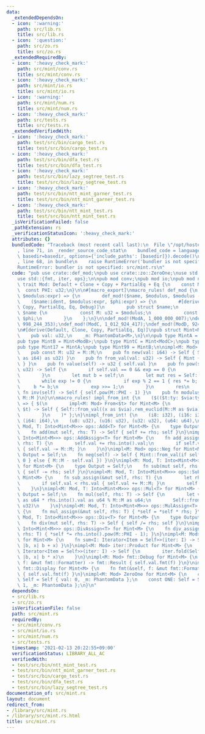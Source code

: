 ```yaml
---
data:
  _extendedDependsOn:
  - icon: ':warning:'
    path: src/lib.rs
    title: src/lib.rs
  - icon: ':question:'
    path: src/zo.rs
    title: src/zo.rs
  _extendedRequiredBy:
  - icon: ':heavy_check_mark:'
    path: src/mint/conv.rs
    title: src/mint/conv.rs
  - icon: ':heavy_check_mark:'
    path: src/mint/io.rs
    title: src/mint/io.rs
  - icon: ':warning:'
    path: src/mint/num.rs
    title: src/mint/num.rs
  - icon: ':heavy_check_mark:'
    path: src/tests.rs
    title: src/tests.rs
  _extendedVerifiedWith:
  - icon: ':heavy_check_mark:'
    path: test/src/bin/cargo_test.rs
    title: test/src/bin/cargo_test.rs
  - icon: ':heavy_check_mark:'
    path: test/src/bin/dfa_test.rs
    title: test/src/bin/dfa_test.rs
  - icon: ':heavy_check_mark:'
    path: test/src/bin/lazy_segtree_test.rs
    title: test/src/bin/lazy_segtree_test.rs
  - icon: ':heavy_check_mark:'
    path: test/src/bin/ntt_mint_garner_test.rs
    title: test/src/bin/ntt_mint_garner_test.rs
  - icon: ':heavy_check_mark:'
    path: test/src/bin/ntt_mint_test.rs
    title: test/src/bin/ntt_mint_test.rs
  _isVerificationFailed: false
  _pathExtension: rs
  _verificationStatusIcon: ':heavy_check_mark:'
  attributes: {}
  bundledCode: "Traceback (most recent call last):\n  File \"/opt/hostedtoolcache/Python/3.9.1/x64/lib/python3.9/site-packages/onlinejudge_verify/documentation/build.py\"\
    , line 71, in _render_source_code_stat\n    bundled_code = language.bundle(stat.path,\
    \ basedir=basedir, options={'include_paths': [basedir]}).decode()\n  File \"/opt/hostedtoolcache/Python/3.9.1/x64/lib/python3.9/site-packages/onlinejudge_verify/languages/user_defined.py\"\
    , line 68, in bundle\n    raise RuntimeError('bundler is not specified: {}'.format(path.as_posix()))\n\
    RuntimeError: bundler is not specified: src/mint.rs\n"
  code: "pub use crate::def_mod;\npub use crate::zo::ZeroOne;\nuse std::marker::PhantomData;\n\
    use std::{fmt, iter, ops};\n\npub mod conv;\npub mod io;\npub mod num;\n\npub\
    \ trait Mod: Default + Clone + Copy + PartialEq + Eq {\n    const M: u32;\n  \
    \  const PHI: u32;\n}\n\n#[macro_export]\nmacro_rules! def_mod {\n    ($name:ident,\
    \ $modulus:expr) => {\n        def_mod!($name, $modulus, $modulus - 1);\n    };\n\
    \    ($name:ident, $modulus:expr, $phi:expr) => {\n        #[derive(Default, Clone,\
    \ Copy, PartialEq, Eq, Debug)]\n        pub struct $name;\n        impl Mod for\
    \ $name {\n            const M: u32 = $modulus;\n            const PHI: u32 =\
    \ $phi;\n        }\n    };\n}\n\ndef_mod!(ModA, 1_000_000_007);\ndef_mod!(ModB,\
    \ 998_244_353);\ndef_mod!(ModC, 1_012_924_417);\ndef_mod!(ModD, 924_844_033);\n\
    \n#[derive(Default, Clone, Copy, PartialEq, Eq)]\npub struct Mint<M: Mod> {\n\
    \    pub val: u32,\n    _m: PhantomData<M>,\n}\n\npub type MintA = Mint<ModA>;\n\
    pub type MintB = Mint<ModB>;\npub type MintC = Mint<ModC>;\npub type MintD = Mint<ModD>;\n\
    pub type Mint17 = MintA;\npub type Mint99 = MintB;\n\nimpl<M: Mod> Mint<M> {\n\
    \    pub const M: u32 = M::M;\n    pub fn new(val: i64) -> Self { Self::from_val(val.rem_euclid(M::M\
    \ as i64) as u32) }\n    pub fn from_val(val: u32) -> Self { Mint { val, _m: PhantomData\
    \ } }\n    pub fn value(self) -> u32 { self.val }\n    pub fn pow(self, mut exp:\
    \ u32) -> Self {\n        if self.val == 0 && exp == 0 {\n            return Self::from_val(1);\n\
    \        }\n        let mut b = self;\n        let mut res = Self::from_val(1);\n\
    \        while exp != 0 {\n            if exp % 2 == 1 { res *= b; }\n       \
    \     b *= b;\n            exp >>= 1;\n        }\n        res\n    }\n    pub\
    \ fn inv(self) -> Self { self.pow(M::PHI - 1) }\n    pub fn modulus() -> u32 {\
    \ M::M }\n}\n\nmacro_rules! impl_from_int {\n    ($(($t:ty: $via:ty)),* $(,)?)\
    \ => { $(\n        impl<M: Mod> From<$t> for Mint<M> {\n            fn from(x:\
    \ $t) -> Self { Self::from_val((x as $via).rem_euclid(M::M as $via) as u32) }\n\
    \        }\n    )* };\n}\nimpl_from_int! {\n    (i8: i32), (i16: i32), (i32: i32),\
    \ (i64: i64),\n    (u8: u32), (u16: u32), (u32: u32), (u64: u64),\n}\n\nimpl<M:\
    \ Mod, T: Into<Mint<M>>> ops::Add<T> for Mint<M> {\n    type Output = Self;\n\
    \    fn add(mut self, rhs: T) -> Self { self += rhs; self }\n}\nimpl<M: Mod, T:\
    \ Into<Mint<M>>> ops::AddAssign<T> for Mint<M> {\n    fn add_assign(&mut self,\
    \ rhs: T) {\n        self.val += rhs.into().val;\n        if self.val >= M::M\
    \ { self.val -= M::M; }\n    }\n}\nimpl<M: Mod> ops::Neg for Mint<M> {\n    type\
    \ Output = Self;\n    fn neg(self) -> Self { Mint::from_val(if self.val == 0 {\
    \ 0 } else { M::M - self.val }) }\n}\nimpl<M: Mod, T: Into<Mint<M>>> ops::Sub<T>\
    \ for Mint<M> {\n    type Output = Self;\n    fn sub(mut self, rhs: T) -> Self\
    \ { self -= rhs; self }\n}\nimpl<M: Mod, T: Into<Mint<M>>> ops::SubAssign<T> for\
    \ Mint<M> {\n    fn sub_assign(&mut self, rhs: T) {\n        let rhs = rhs.into();\n\
    \        if self.val < rhs.val { self.val += M::M; }\n        self.val -= rhs.val;\n\
    \    }\n}\nimpl<M: Mod, T: Into<Mint<M>>> ops::Mul<T> for Mint<M> {\n    type\
    \ Output = Self;\n    fn mul(self, rhs: T) -> Self {\n        let val = self.val\
    \ as u64 * rhs.into().val as u64 % M::M as u64;\n        Self::from_val(val as\
    \ u32)\n    }\n}\nimpl<M: Mod, T: Into<Mint<M>>> ops::MulAssign<T> for Mint<M>\
    \ {\n    fn mul_assign(&mut self, rhs: T) { *self = *self * rhs; }\n}\nimpl<M:\
    \ Mod, T: Into<Mint<M>>> ops::Div<T> for Mint<M> {\n    type Output = Self;\n\
    \    fn div(mut self, rhs: T) -> Self { self /= rhs; self }\n}\nimpl<M: Mod, T:\
    \ Into<Mint<M>>> ops::DivAssign<T> for Mint<M> {\n    fn div_assign(&mut self,\
    \ rhs: T) { *self *= rhs.into().pow(M::PHI - 1); }\n}\nimpl<M: Mod> iter::Sum\
    \ for Mint<M> {\n    fn sum<I: Iterator<Item = Self>>(iter: I) -> Self { iter.fold(Self::from_val(0),\
    \ |b, x| b + x) }\n}\nimpl<M: Mod> iter::Product for Mint<M> {\n    fn product<I:\
    \ Iterator<Item = Self>>(iter: I) -> Self {\n        iter.fold(Self::from_val(1),\
    \ |b, x| b * x)\n    }\n}\nimpl<M: Mod> fmt::Debug for Mint<M> {\n    fn fmt(&self,\
    \ f: &mut fmt::Formatter) -> fmt::Result { self.val.fmt(f) }\n}\nimpl<M: Mod>\
    \ fmt::Display for Mint<M> {\n    fn fmt(&self, f: &mut fmt::Formatter) -> fmt::Result\
    \ { self.val.fmt(f) }\n}\nimpl<M: Mod> ZeroOne for Mint<M> {\n    const ZERO:\
    \ Self = Self { val: 0, _m: PhantomData };\n    const ONE: Self = Self { val:\
    \ 1, _m: PhantomData };\n}\n"
  dependsOn:
  - src/lib.rs
  - src/zo.rs
  isVerificationFile: false
  path: src/mint.rs
  requiredBy:
  - src/mint/conv.rs
  - src/mint/io.rs
  - src/mint/num.rs
  - src/tests.rs
  timestamp: '2021-02-13 20:22:55+09:00'
  verificationStatus: LIBRARY_ALL_AC
  verifiedWith:
  - test/src/bin/ntt_mint_test.rs
  - test/src/bin/ntt_mint_garner_test.rs
  - test/src/bin/cargo_test.rs
  - test/src/bin/dfa_test.rs
  - test/src/bin/lazy_segtree_test.rs
documentation_of: src/mint.rs
layout: document
redirect_from:
- /library/src/mint.rs
- /library/src/mint.rs.html
title: src/mint.rs
---
```

